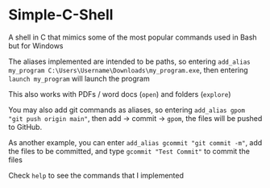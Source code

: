 # Simple-C-Shell

A shell in C that mimics some of the most popular commands used in Bash but for Windows

The aliases implemented are intended to be paths, so entering `add_alias my_program C:\Users\Username\Downloads\my_program.exe`, 
then entering `launch my_program` will launch the program

This also works with PDFs / word docs (`open`) and folders (`explore`)

You may also add git commands as aliases, so entering `add_alias gpom "git push origin main"`, then add -> commit -> `gpom`,
the files will be pushed to GitHub.

As another example, you can enter `add_alias gcommit "git commit -m"`, add the files to be committed, and type `gcommit "Test Commit"`
to commit the files

Check `help` to see the commands that I implemented
